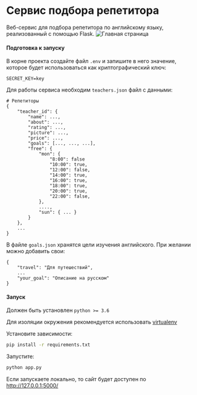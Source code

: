 # Сервис подбора репетитора
Веб-сервис для подбора репетитора по английскому языку, реализованный с помощью
 Flask.
![Главная страница](sample_gif/sample.gif)
#### Подготовка к запуску

В корне проекта создайте файл `.env` и запишите в него значение, которое будет
использоваться как криптографический ключ:
```text
SECRET_KEY=key
```

Для работы сервиса необходим `teachers.json` файл с данными:
```text
# Репетиторы
{
    "teacher_id": {               
        "name": ...,                      
        "about": ...,               
        "rating": ...,
        "picture": ...,
        "price": ...,
        "goals": [..., ..., ...],
        "free": {
            "mon": {
                "8:00": false
                "10:00": true,
                "12:00": false,
                "14:00": true,
                "16:00": true,
                "18:00": true,
                "20:00": true,
                "22:00": false,
            },
            ....,
            "sun": { ... }
        }
    },
    ...
}
```


В файле `goals.json` хранятся цели изучения английского. При желании можно добавить свои:
```text
{
    "travel": "Для путешествий",
    ...
    "your_goal": "Описание на русском"
}
```

#### Запуск

Должен быть установлен `python >= 3.6`

Для изоляции окружения рекомендуется использовать [virtualenv](https://virtualenv.pypa.io/en/latest/)

Установите зависимости:
```bash
pip install -r requirements.txt
```

Запустите:
```bash
python app.py
```
Если запускаете локально, то сайт будет доступен по http://127.0.0.1:5000/
